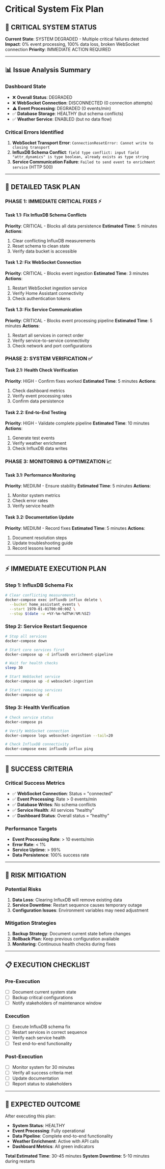 # Critical System Fix Plan

## 🚨 **CRITICAL SYSTEM STATUS**

**Current State**: SYSTEM DEGRADED - Multiple critical failures detected
**Impact**: 0% event processing, 100% data loss, broken WebSocket connection
**Priority**: IMMEDIATE ACTION REQUIRED

---

## 📊 **Issue Analysis Summary**

### Dashboard State
- ❌ **Overall Status**: DEGRADED
- ❌ **WebSocket Connection**: DISCONNECTED (0 connection attempts)  
- ⚠️ **Event Processing**: DEGRADED (0 events/min)
- ✅ **Database Storage**: HEALTHY (but schema conflicts)
- ✅ **Weather Service**: ENABLED (but no data flow)

### Critical Errors Identified
1. **WebSocket Transport Error**: `ConnectionResetError: Cannot write to closing transport`
2. **InfluxDB Schema Conflict**: `field type conflict: input field "attr_dynamics" is type boolean, already exists as type string`
3. **Service Communication Failure**: `Failed to send event to enrichment service` (HTTP 500)

---

## 🎯 **DETAILED TASK PLAN**

### **PHASE 1: IMMEDIATE CRITICAL FIXES** ⚡

#### Task 1.1: Fix InfluxDB Schema Conflicts
**Priority**: CRITICAL - Blocks all data persistence
**Estimated Time**: 5 minutes
**Actions**:
1. Clear conflicting InfluxDB measurements
2. Reset schema to clean state
3. Verify data bucket is accessible

#### Task 1.2: Fix WebSocket Connection
**Priority**: CRITICAL - Blocks event ingestion
**Estimated Time**: 3 minutes
**Actions**:
1. Restart WebSocket ingestion service
2. Verify Home Assistant connectivity
3. Check authentication tokens

#### Task 1.3: Fix Service Communication
**Priority**: CRITICAL - Blocks event processing pipeline
**Estimated Time**: 5 minutes
**Actions**:
1. Restart all services in correct order
2. Verify service-to-service connectivity
3. Check network and port configurations

### **PHASE 2: SYSTEM VERIFICATION** ✅

#### Task 2.1: Health Check Verification
**Priority**: HIGH - Confirm fixes worked
**Estimated Time**: 5 minutes
**Actions**:
1. Check dashboard metrics
2. Verify event processing rates
3. Confirm data persistence

#### Task 2.2: End-to-End Testing
**Priority**: HIGH - Validate complete pipeline
**Estimated Time**: 10 minutes
**Actions**:
1. Generate test events
2. Verify weather enrichment
3. Check InfluxDB data writes

### **PHASE 3: MONITORING & OPTIMIZATION** 📈

#### Task 3.1: Performance Monitoring
**Priority**: MEDIUM - Ensure stability
**Estimated Time**: 5 minutes
**Actions**:
1. Monitor system metrics
2. Check error rates
3. Verify service health

#### Task 3.2: Documentation Update
**Priority**: MEDIUM - Record fixes
**Estimated Time**: 5 minutes
**Actions**:
1. Document resolution steps
2. Update troubleshooting guide
3. Record lessons learned

---

## ⚡ **IMMEDIATE EXECUTION PLAN**

### **Step 1: InfluxDB Schema Fix**
```bash
# Clear conflicting measurements
docker-compose exec influxdb influx delete \
  --bucket home_assistant_events \
  --start 1970-01-01T00:00:00Z \
  --stop $(date -u +%Y-%m-%dT%H:%M:%SZ)
```

### **Step 2: Service Restart Sequence**
```bash
# Stop all services
docker-compose down

# Start core services first
docker-compose up -d influxdb enrichment-pipeline

# Wait for health checks
sleep 30

# Start WebSocket service
docker-compose up -d websocket-ingestion

# Start remaining services
docker-compose up -d
```

### **Step 3: Health Verification**
```bash
# Check service status
docker-compose ps

# Verify WebSocket connection
docker-compose logs websocket-ingestion --tail=20

# Check InfluxDB connectivity
docker-compose exec influxdb influx ping
```

---

## 🎯 **SUCCESS CRITERIA**

### **Critical Success Metrics**
- ✅ **WebSocket Connection**: Status = "connected"
- ✅ **Event Processing**: Rate > 0 events/min
- ✅ **Database Writes**: No schema conflicts
- ✅ **Service Health**: All services "healthy"
- ✅ **Dashboard Status**: Overall status = "healthy"

### **Performance Targets**
- **Event Processing Rate**: > 10 events/min
- **Error Rate**: < 1%
- **Service Uptime**: > 99%
- **Data Persistence**: 100% success rate

---

## 🚨 **RISK MITIGATION**

### **Potential Risks**
1. **Data Loss**: Clearing InfluxDB will remove existing data
2. **Service Downtime**: Restart sequence causes temporary outage
3. **Configuration Issues**: Environment variables may need adjustment

### **Mitigation Strategies**
1. **Backup Strategy**: Document current state before changes
2. **Rollback Plan**: Keep previous configuration available
3. **Monitoring**: Continuous health checks during fixes

---

## 📋 **EXECUTION CHECKLIST**

### **Pre-Execution**
- [ ] Document current system state
- [ ] Backup critical configurations
- [ ] Notify stakeholders of maintenance window

### **Execution**
- [ ] Execute InfluxDB schema fix
- [ ] Restart services in correct sequence
- [ ] Verify each service health
- [ ] Test end-to-end functionality

### **Post-Execution**
- [ ] Monitor system for 30 minutes
- [ ] Verify all success criteria met
- [ ] Update documentation
- [ ] Report status to stakeholders

---

## 🎉 **EXPECTED OUTCOME**

After executing this plan:
- **System Status**: HEALTHY
- **Event Processing**: Fully operational
- **Data Pipeline**: Complete end-to-end functionality
- **Weather Enrichment**: Active with API calls
- **Dashboard Metrics**: All green indicators

**Total Estimated Time**: 30-45 minutes
**System Downtime**: 5-10 minutes during restarts
